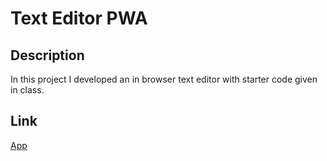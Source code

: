# Text Editor PWA

## Description
In this project I developed an in browser text editor with starter code given in class.

## Link
[App](https://pwa-production-7759.up.railway.app/)